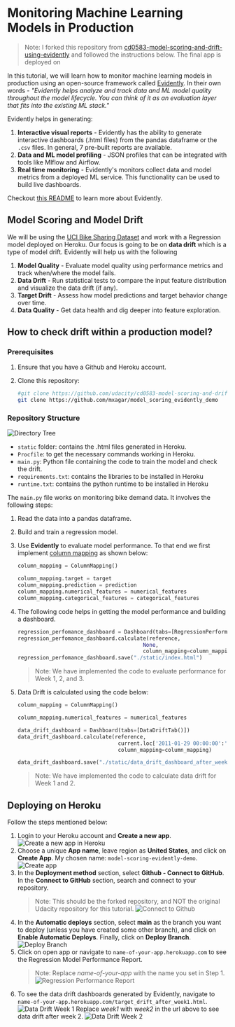 # Monitoring Machine Learning Models in Production

> Note: I forked this repository from [cd0583-model-scoring-and-drift-using-evidently](https://github.com/udacity/cd0583-model-scoring-and-drift-using-evidently) and followed the instructions below. The final app is deployed on
> []()

In this tutorial, we will learn how to monitor machine learning models in production using an open-source framework called [Evidently](https://github.com/evidentlyai/evidently). In their own words - *"Evidently helps analyze and track data and ML model quality throughout the model lifecycle. You can think of it as an evaluation layer that fits into the existing ML stack."*

Evidently helps in generating:

1. **Interactive visual reports** - Evidently has the ability to generate interactive dashboards (.html files) from the pandas dataframe or the `.csv` files. In general, 7 pre-built reports are available.
2. **Data and ML model profiling** - JSON profiles that can be integrated with tools like Mlflow and Airflow.
3. **Real time monitoring** - Evidently's monitors collect data and model metrics from a deployed ML service. This functionality can be used to build live dashboards.

Checkout [this README](https://github.com/evidentlyai/evidently/blob/main/README.md) to learn more about Evidently.

## Model Scoring and Model Drift

We will be using the [UCI Bike Sharing Dataset](https://archive.ics.uci.edu/ml/datasets/bike+sharing+dataset) and work with a Regression model deployed on Heroku. Our focus is going to be on **data drift** which is a type of model drift. Evidently will help us with the following

1. **Model Quality** - Evaluate model quality using performance metrics and track when/where the model fails.
2. **Data Drift** - Run statistical tests to compare the input feature distribution and visualize the data drift (if any).
3. **Target Drift** - Assess how model predictions and target behavior change over time.
4. **Data Quality** - Get data health and dig deeper into feature exploration.

## How to check drift within a production model?

### Prerequisites

1. Ensure that you have a Github and Heroku account.
2. Clone this repository:

    ```bash
    #git clone https://github.com/udacity/cd0583-model-scoring-and-drift-using-evidently.git
    git clone https://github.com/mxagar/model_scoring_evidently_demo
    ```

### Repository Structure

![Directory Tree](./images/tree.png)

- `static` folder: contains the .html files generated in Heroku.
- `Procfile`: to get the necessary commands working in Heroku.
- `main.py`: Python file containing the code to train the model and check the drift.
- `requirements.txt`: contains the libraries to be installed in Heroku
- `runtime.txt`: contains the python runtime to be installed in Heroku

The `main.py` file works on monitoring bike demand data. It involves the following steps:

1. Read the data into a pandas dataframe.
2. Build and train a regression model.
3. Use **Evidently** to evaluate model performance. To that end we first implement [column mapping](https://github.com/evidentlyai/evidently/blob/main/docs/book/dashboards/column_mapping.md) as shown below:

    ```python
    column_mapping = ColumnMapping()

    column_mapping.target = target
    column_mapping.prediction = prediction
    column_mapping.numerical_features = numerical_features
    column_mapping.categorical_features = categorical_features
    ```

4. The following code helps in getting the model performance and building a dashboard.

    ```python
    regression_perfomance_dashboard = Dashboard(tabs=[RegressionPerformanceTab()])
    regression_perfomance_dashboard.calculate(reference, 
                                            None,  
                                            column_mapping=column_mapping)
    regression_perfomance_dashboard.save("./static/index.html")
    ```

    > Note: We have implemented the code to evaluate performance for Week 1, 2, and 3.

5. Data Drift is calculated using the code below:

    ```python
    column_mapping = ColumnMapping()

    column_mapping.numerical_features = numerical_features

    data_drift_dashboard = Dashboard(tabs=[DataDriftTab()])
    data_drift_dashboard.calculate(reference, 
                                    current.loc['2011-01-29 00:00:00':'2011-02-07 23:00:00'], 
                                    column_mapping=column_mapping)

    data_drift_dashboard.save("./static/data_drift_dashboard_after_week1.html")
    ```

    > Note: We have implemented the code to calculate data drift for Week 1 and 2.

## Deploying on Heroku

Follow the steps mentioned below:

1. Login to your Heroku account and **Create a new app**.
    ![Create a new app in Heroku](./images/heroku_create_new_app.png)
2. Choose a unique **App name**, leave region as **United States**, and click on **Create App**. My chosen name: `model-scoring-evidently-demo`.
    ![Create app](./images/heroku_create_app.png)
3. In the **Deployment method** section, select **Github - Connect to GitHub**. In the **Connect to GitHub** section, search and connect to your repository.
    > Note: This should be the forked repository, and NOT the original Udacity repository for this tutorial.
    ![Connect to Github](./images/heroku_connect_to_github.png)
4. In the **Automatic deploys** section, select **main** as the branch you want to deploy (unless you have created some other branch), and click on **Enable Automatic Deploys**. Finally, click on **Deploy Branch**.
    ![Deploy Branch](./images/heroku_deploy_branch.png)
5. Click on open app or navigate to `name-of-your-app.herokuapp.com` to see the Regression Model Performance Report. 
    > Note: Replace *name-of-your-app* with the name you set in Step 1.
    ![Regression Performance Report](./images/heroku_regression_pr.png)
6. To see the data drift dashboards generated by Evidently, navigate to `name-of-your-app.herokuapp.com/target_drift_after_week1.html`.
    ![Data Drift Week 1](./images/evidently_data_drift_week1.png)
    Replace *week1* with *week2* in the url above to see data drift after week 2.
    ![Data Drift Week 2](./images/evidently_data_drift_week2.png)

